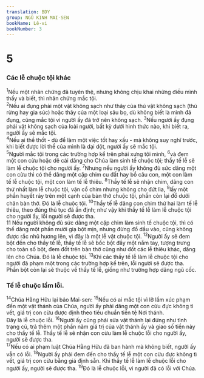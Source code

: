 ```yaml
---
translation: BDY
group: NGŨ KINH MAI-SEN
bookName: Lê-vi 
bookNumber: 3
---
```


<div class="title"><h1>5</h1><h3>Các lễ chuộc tội khác</h3></div>
<span class="verse le_5_1"><sup>1</sup>Nếu một nhân chứng đã tuyên thệ, nhưng không chịu khai những điều mình thấy và biết, thì nhân chứng mắc tội.<br/></span>
<span class="verse le_5_2"><sup>2</sup>Nếu ai đụng phải một vật không sạch như thây của thú vật không sạch (thú rừng hay gia súc) hoặc thây của một loại sâu bọ, dù không biết là mình đã đụng, cũng mắc tội vì người ấy đã trở nên không sạch. </span>
<span class="verse le_5_3"><sup>3</sup>Nếu người ấy đụng phải vật không sạch của loài người, bất kỳ dưới hình thức nào, khi biết ra, người ấy sẽ mắc tội.<br/></span>
<span class="verse le_5_4"><sup>4</sup>Nếu ai thề thốt - dù để làm một việc tốt hay xấu - mà không suy nghĩ trước, khi biết được lời thề của mình là dại dột, người ấy sẽ mắc tội.<br/></span>
<span class="verse le_5_5"><sup>5</sup>Người mắc tội trong các trường hợp kể trên phải xưng tội mình, </span>
<span class="verse le_5_6"><sup>6</sup>và đem một con cừu hoặc dê cái dâng cho Chúa làm sinh tế chuộc tội; thầy tế lễ sẽ làm lễ chuộc tội cho người ấy. </span>
<span class="verse le_5_7"><sup>7</sup>Nhưng nếu người ấy không đủ sức dâng một con cừu thì có thể dâng một cặp chim cu đất hay bồ câu con, một con làm tế lễ chuộc tội, một con làm tế lễ thiêu. </span>
<span class="verse le_5_8"><sup>8</sup>Thầy tế lễ sẽ nhận chim, dâng con thứ nhất làm lễ chuộc tội, vặn cổ chim nhưng không cho đứt lìa, </span>
<span class="verse le_5_9"><sup>9</sup>lấy một phần huyết rảy trên một cạnh của bàn thờ chuộc tội, phần còn lại đổ dưới chân bàn thờ. Đó là lễ chuộc tội. </span>
<span class="verse le_5_10"><sup>10</sup>Thầy tế lễ dâng con chim thứ hai làm tế lễ thiêu, theo đúng thủ tục đã ấn định; như vậy khi thầy tế lễ làm lễ chuộc tội cho người ấy, lỗi người sẽ được tha.<br/>11 Nếu người không đủ sức dâng một cặp chim làm sinh tế chuộc tội, thì có thể dâng một phần mười giạ bột mịn, nhưng đừng đổ dầu vào, cũng không được rắc nhũ hương lên, vì đây là một lễ vật chuộc tội. </span>
<span class="verse le_5_12"><sup>12</sup>Người ấy sẽ đem bột đến cho thầy tế lễ, thầy tế lễ sẽ bốc bột đầy một nắm tay, tượng trưng cho toàn số bột, đem đốt trên bàn thờ cũng như đốt các lễ thiêu khác, dâng lên cho Chúa. Đó là lễ chuộc tội. </span>
<span class="verse le_5_13"><sup>13</sup>Khi các thầy tế lễ làm lễ chuộc tội cho người đã phạm một trong các trường hợp kể trên, lỗi người sẽ được tha. Phần bột còn lại sẽ thuộc về thầy tế lễ, giống như trường hợp dâng ngũ cốc.</span>
<div class="title"><h3>Tế lễ chuộc lầm lỗi.</h3></div>
<span class="verse le_5_14"><sup>14</sup>Chúa Hằng Hữu lại bảo Mai-sen: </span>
<span class="verse le_5_15"><sup>15</sup>Nếu có ai mắc tội vì lỡ lầm xúc phạm đến một vật thánh của Chúa, người ấy phải dâng một con cừu đực không tì vết, giá trị con cừu được định theo tiêu chuẩn tiền tệ Nơi thánh.<br/>Đây là lễ chuộc lỗi. </span>
<span class="verse le_5_16"><sup>16</sup>Người ấy cũng phải sửa vật thánh lại đứng như tình trạng cũ, trả thêm một phần năm giá trị của vật thánh ấy và giao số tiền này cho thầy tế lễ. Thầy tế lễ sẽ nhận con cừu làm lễ chuộc lỗi cho người ấy, người sẽ được tha.<br/></span>
<span class="verse le_5_17"><sup>17</sup>Nếu có ai phạm luật Chúa Hằng Hữu đã ban hành mà không biết, người ấy vẫn có lỗi. </span>
<span class="verse le_5_18"><sup>18</sup>Người ấy phải đem đến cho thầy tế lễ một con cừu đực không tì vết, giá trị con cừu bằng giá định sẵn. Khi thầy tế lễ làm lễ chuộc lỗi cho người ấy, người sẽ được tha. </span>
<span class="verse le_5_19"><sup>19</sup>Đó là lễ chuộc lỗi, vì người đã có lỗi với Chúa.</span>
